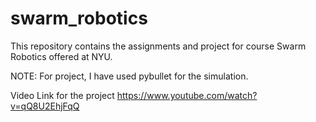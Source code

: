 # swarm_robotics
This repository contains the assignments and project for course Swarm Robotics offered at NYU.

NOTE: For project, I have used pybullet for the simulation.

Video Link for the project https://www.youtube.com/watch?v=qQ8U2EhjFqQ

